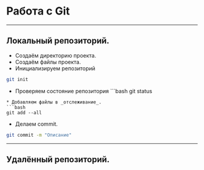 # Работа с Git
---
## Локальный репозиторий.
* Создаём директорию проекта.
* Создаём файлы проекта.
* Инициализируем репозиторий
```bash
git init
```
* Проверяем состояние репозитория ```bash
git status
```
* Добавляем файлы в _отслеживание_.
```bash
git add --all
```
* Делаем commit.
```bash
git commit -m "Описание"
```
---
## Удалённый репозиторий.
